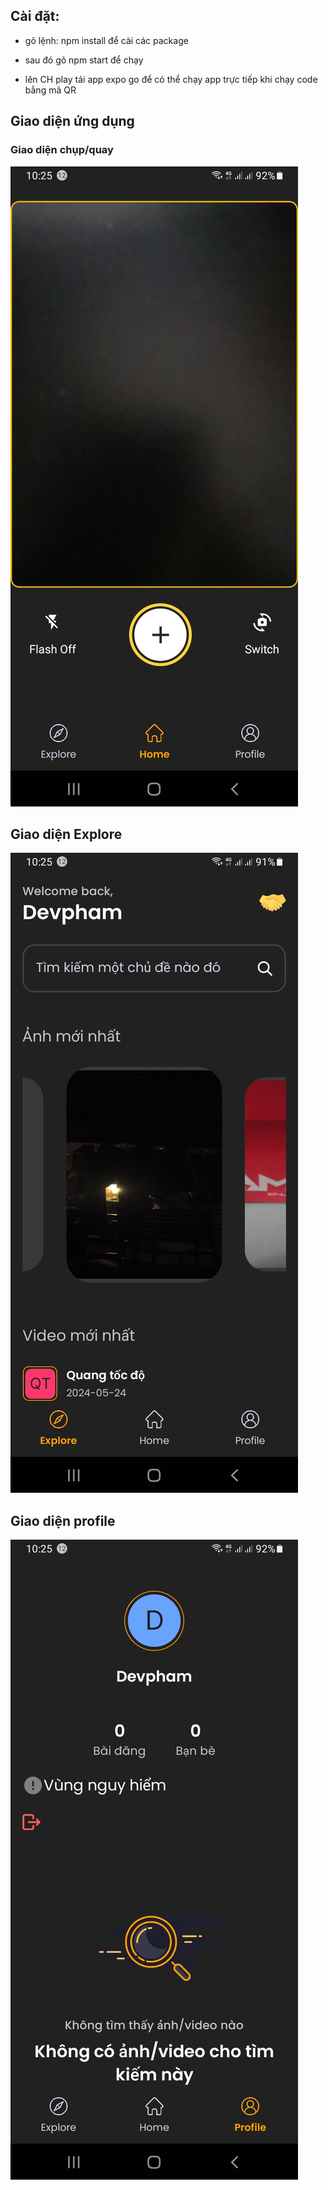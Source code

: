 ## Cài đặt:

- gõ lệnh: npm install để cài các package
- sau đó gõ npm start để chạy

- lên CH play tải app expo go để có thể chạy app trực tiếp khi chạy code bằng mã QR

## Giao diện ứng dụng

### Giao diện chụp/quay

![home](./public/z5512192862013_b7db6093e677f4e6be1736236d1f6de2.jpg)

## Giao diện Explore

![home](./public/z5512192853116_31cc9fcaee1f79c3b4cbd07462f5dbc5.jpg)

## Giao diện profile

![home](./public/z5512192859732_23de7112ee1563310d22597520222a34.jpg)
